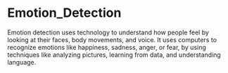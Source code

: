 # Emotion_Detection
Emotion detection uses technology to understand how people feel by looking at their faces, body movements, and voice. It uses computers to recognize emotions like happiness, sadness, anger, or fear, by using techniques like analyzing pictures, learning from data, and understanding language.
